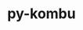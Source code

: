 ---
title: "py-kombu"
layout: cache
categories: [package, develop]
meta: {"versions": ["5.2.3"], "compilers": ["gcc@=7.5.0"], "oss": ["ubuntu18.04"], "platforms": ["linux"], "targets": ["x86_64", "x86_64_v3"], "stacks": ["radiuss", "root"], "num_specs": 44, "num_specs_by_stack": {"radiuss": 44, "root": 44}}
spec_details: [{"hash": "h2vc6njogvhmb5dco6zyfa5k2hgc26ip", "compiler": "gcc@=7.5.0", "versions": ["5.2.3"], "os": "ubuntu18.04", "platform": "linux", "target": "x86_64", "variants": ["~redis"], "stacks": ["radiuss", "root"], "size": "-", "tarball": "https://binaries.spack.io/develop/build_cache/linux-ubuntu18.04-x86_64/gcc-7.5.0/py-kombu-5.2.3/linux-ubuntu18.04-x86_64-gcc-7.5.0-py-kombu-5.2.3-h2vc6njogvhmb5dco6zyfa5k2hgc26ip.spack"}, {"hash": "6klf4e6263esbjow72xkj7gv7e5klk6q", "compiler": "gcc@=7.5.0", "versions": ["5.2.3"], "os": "ubuntu18.04", "platform": "linux", "target": "x86_64", "variants": ["~redis"], "stacks": ["radiuss", "root"], "size": "-", "tarball": "https://binaries.spack.io/develop/build_cache/linux-ubuntu18.04-x86_64/gcc-7.5.0/py-kombu-5.2.3/linux-ubuntu18.04-x86_64-gcc-7.5.0-py-kombu-5.2.3-6klf4e6263esbjow72xkj7gv7e5klk6q.spack"}, {"hash": "zqx63euq325k4c3mkx3463sayisctoq4", "compiler": "gcc@=7.5.0", "versions": ["5.2.3"], "os": "ubuntu18.04", "platform": "linux", "target": "x86_64", "variants": ["~redis"], "stacks": ["radiuss", "root"], "size": "-", "tarball": "https://binaries.spack.io/develop/build_cache/linux-ubuntu18.04-x86_64/gcc-7.5.0/py-kombu-5.2.3/linux-ubuntu18.04-x86_64-gcc-7.5.0-py-kombu-5.2.3-zqx63euq325k4c3mkx3463sayisctoq4.spack"}, {"hash": "7e6olfwaehkxqxgdvevxbguwntebt7up", "compiler": "gcc@=7.5.0", "versions": ["5.2.3"], "os": "ubuntu18.04", "platform": "linux", "target": "x86_64", "variants": ["~redis"], "stacks": ["radiuss", "root"], "size": "-", "tarball": "https://binaries.spack.io/develop/build_cache/linux-ubuntu18.04-x86_64/gcc-7.5.0/py-kombu-5.2.3/linux-ubuntu18.04-x86_64-gcc-7.5.0-py-kombu-5.2.3-7e6olfwaehkxqxgdvevxbguwntebt7up.spack"}, {"hash": "vmuellt4z5h7jty2oxkbbdqulngs4s5b", "compiler": "gcc@=7.5.0", "versions": ["5.2.3"], "os": "ubuntu18.04", "platform": "linux", "target": "x86_64", "variants": ["~redis"], "stacks": ["radiuss", "root"], "size": "-", "tarball": "https://binaries.spack.io/develop/build_cache/linux-ubuntu18.04-x86_64/gcc-7.5.0/py-kombu-5.2.3/linux-ubuntu18.04-x86_64-gcc-7.5.0-py-kombu-5.2.3-vmuellt4z5h7jty2oxkbbdqulngs4s5b.spack"}, {"hash": "2j4m35uduwgog7p3ngxiho37pffdt6ta", "compiler": "gcc@=7.5.0", "versions": ["5.2.3"], "os": "ubuntu18.04", "platform": "linux", "target": "x86_64", "variants": ["~redis"], "stacks": ["radiuss", "root"], "size": "-", "tarball": "https://binaries.spack.io/develop/build_cache/linux-ubuntu18.04-x86_64/gcc-7.5.0/py-kombu-5.2.3/linux-ubuntu18.04-x86_64-gcc-7.5.0-py-kombu-5.2.3-2j4m35uduwgog7p3ngxiho37pffdt6ta.spack"}, {"hash": "7waslej4xgnaautr5cosdhpad2vf53ja", "compiler": "gcc@=7.5.0", "versions": ["5.2.3"], "os": "ubuntu18.04", "platform": "linux", "target": "x86_64", "variants": ["~redis"], "stacks": ["radiuss", "root"], "size": "-", "tarball": "https://binaries.spack.io/develop/build_cache/linux-ubuntu18.04-x86_64/gcc-7.5.0/py-kombu-5.2.3/linux-ubuntu18.04-x86_64-gcc-7.5.0-py-kombu-5.2.3-7waslej4xgnaautr5cosdhpad2vf53ja.spack"}, {"hash": "2m7ubjye7xwhtc37yyzpx2n67rfijiez", "compiler": "gcc@=7.5.0", "versions": ["5.2.3"], "os": "ubuntu18.04", "platform": "linux", "target": "x86_64", "variants": ["~redis"], "stacks": ["radiuss", "root"], "size": "-", "tarball": "https://binaries.spack.io/develop/build_cache/linux-ubuntu18.04-x86_64/gcc-7.5.0/py-kombu-5.2.3/linux-ubuntu18.04-x86_64-gcc-7.5.0-py-kombu-5.2.3-2m7ubjye7xwhtc37yyzpx2n67rfijiez.spack"}, {"hash": "vpckzgj3mtpj2qzo7bj7mcgp7srdywoo", "compiler": "gcc@=7.5.0", "versions": ["5.2.3"], "os": "ubuntu18.04", "platform": "linux", "target": "x86_64", "variants": ["~redis"], "stacks": ["radiuss", "root"], "size": "-", "tarball": "https://binaries.spack.io/develop/build_cache/linux-ubuntu18.04-x86_64/gcc-7.5.0/py-kombu-5.2.3/linux-ubuntu18.04-x86_64-gcc-7.5.0-py-kombu-5.2.3-vpckzgj3mtpj2qzo7bj7mcgp7srdywoo.spack"}, {"hash": "rzm5a56od5e43o5mxwrsbk5snjl6qwij", "compiler": "gcc@=7.5.0", "versions": ["5.2.3"], "os": "ubuntu18.04", "platform": "linux", "target": "x86_64", "variants": ["~redis"], "stacks": ["radiuss", "root"], "size": "-", "tarball": "https://binaries.spack.io/develop/build_cache/linux-ubuntu18.04-x86_64/gcc-7.5.0/py-kombu-5.2.3/linux-ubuntu18.04-x86_64-gcc-7.5.0-py-kombu-5.2.3-rzm5a56od5e43o5mxwrsbk5snjl6qwij.spack"}, {"hash": "pvwlvze2sno2ynwgxet65l24bzd4zm2m", "compiler": "gcc@=7.5.0", "versions": ["5.2.3"], "os": "ubuntu18.04", "platform": "linux", "target": "x86_64", "variants": ["build_system=python_pip", "~redis"], "stacks": ["radiuss", "root"], "size": "-", "tarball": "https://binaries.spack.io/develop/build_cache/linux-ubuntu18.04-x86_64/gcc-7.5.0/py-kombu-5.2.3/linux-ubuntu18.04-x86_64-gcc-7.5.0-py-kombu-5.2.3-pvwlvze2sno2ynwgxet65l24bzd4zm2m.spack"}, {"hash": "lszazvbc6fui4voquzf6m2xiglijqawb", "compiler": "gcc@=7.5.0", "versions": ["5.2.3"], "os": "ubuntu18.04", "platform": "linux", "target": "x86_64", "variants": ["~redis"], "stacks": ["radiuss", "root"], "size": "-", "tarball": "https://binaries.spack.io/develop/build_cache/linux-ubuntu18.04-x86_64/gcc-7.5.0/py-kombu-5.2.3/linux-ubuntu18.04-x86_64-gcc-7.5.0-py-kombu-5.2.3-lszazvbc6fui4voquzf6m2xiglijqawb.spack"}, {"hash": "2ewkwo36fx3dbh4zdifbd2mn6wpwjodq", "compiler": "gcc@=7.5.0", "versions": ["5.2.3"], "os": "ubuntu18.04", "platform": "linux", "target": "x86_64", "variants": ["~redis"], "stacks": ["radiuss", "root"], "size": "-", "tarball": "https://binaries.spack.io/develop/build_cache/linux-ubuntu18.04-x86_64/gcc-7.5.0/py-kombu-5.2.3/linux-ubuntu18.04-x86_64-gcc-7.5.0-py-kombu-5.2.3-2ewkwo36fx3dbh4zdifbd2mn6wpwjodq.spack"}, {"hash": "4qcnlydf27lqqhslikefdqyd7b6kivte", "compiler": "gcc@=7.5.0", "versions": ["5.2.3"], "os": "ubuntu18.04", "platform": "linux", "target": "x86_64", "variants": ["~redis"], "stacks": ["radiuss", "root"], "size": "-", "tarball": "https://binaries.spack.io/develop/build_cache/linux-ubuntu18.04-x86_64/gcc-7.5.0/py-kombu-5.2.3/linux-ubuntu18.04-x86_64-gcc-7.5.0-py-kombu-5.2.3-4qcnlydf27lqqhslikefdqyd7b6kivte.spack"}, {"hash": "qdxhpvzs57qokvcxp2ds25qkcra737t2", "compiler": "gcc@=7.5.0", "versions": ["5.2.3"], "os": "ubuntu18.04", "platform": "linux", "target": "x86_64", "variants": ["~redis"], "stacks": ["radiuss", "root"], "size": "-", "tarball": "https://binaries.spack.io/develop/build_cache/linux-ubuntu18.04-x86_64/gcc-7.5.0/py-kombu-5.2.3/linux-ubuntu18.04-x86_64-gcc-7.5.0-py-kombu-5.2.3-qdxhpvzs57qokvcxp2ds25qkcra737t2.spack"}, {"hash": "ex7utlgskgdo5k7g3qgsyxxis2mdkkvz", "compiler": "gcc@=7.5.0", "versions": ["5.2.3"], "os": "ubuntu18.04", "platform": "linux", "target": "x86_64", "variants": ["build_system=python_pip", "~redis"], "stacks": ["radiuss", "root"], "size": "-", "tarball": "https://binaries.spack.io/develop/build_cache/linux-ubuntu18.04-x86_64/gcc-7.5.0/py-kombu-5.2.3/linux-ubuntu18.04-x86_64-gcc-7.5.0-py-kombu-5.2.3-ex7utlgskgdo5k7g3qgsyxxis2mdkkvz.spack"}, {"hash": "f35tmi5vhbvhhman6iarqpz76eua75z6", "compiler": "gcc@=7.5.0", "versions": ["5.2.3"], "os": "ubuntu18.04", "platform": "linux", "target": "x86_64", "variants": ["~redis"], "stacks": ["radiuss", "root"], "size": "-", "tarball": "https://binaries.spack.io/develop/build_cache/linux-ubuntu18.04-x86_64/gcc-7.5.0/py-kombu-5.2.3/linux-ubuntu18.04-x86_64-gcc-7.5.0-py-kombu-5.2.3-f35tmi5vhbvhhman6iarqpz76eua75z6.spack"}, {"hash": "m5u2k54grcx357b2o6vxgqgcbimldg4g", "compiler": "gcc@=7.5.0", "versions": ["5.2.3"], "os": "ubuntu18.04", "platform": "linux", "target": "x86_64", "variants": ["build_system=python_pip", "~redis"], "stacks": ["radiuss", "root"], "size": "-", "tarball": "https://binaries.spack.io/develop/build_cache/linux-ubuntu18.04-x86_64/gcc-7.5.0/py-kombu-5.2.3/linux-ubuntu18.04-x86_64-gcc-7.5.0-py-kombu-5.2.3-m5u2k54grcx357b2o6vxgqgcbimldg4g.spack"}, {"hash": "h7qmazolost3adfs4rop36ccu3huzajx", "compiler": "gcc@=7.5.0", "versions": ["5.2.3"], "os": "ubuntu18.04", "platform": "linux", "target": "x86_64", "variants": ["~redis"], "stacks": ["radiuss", "root"], "size": "-", "tarball": "https://binaries.spack.io/develop/build_cache/linux-ubuntu18.04-x86_64/gcc-7.5.0/py-kombu-5.2.3/linux-ubuntu18.04-x86_64-gcc-7.5.0-py-kombu-5.2.3-h7qmazolost3adfs4rop36ccu3huzajx.spack"}, {"hash": "74py6myxdsgdx5efl2lky2qocfvbnctq", "compiler": "gcc@=7.5.0", "versions": ["5.2.3"], "os": "ubuntu18.04", "platform": "linux", "target": "x86_64", "variants": ["~redis"], "stacks": ["radiuss", "root"], "size": "-", "tarball": "https://binaries.spack.io/develop/build_cache/linux-ubuntu18.04-x86_64/gcc-7.5.0/py-kombu-5.2.3/linux-ubuntu18.04-x86_64-gcc-7.5.0-py-kombu-5.2.3-74py6myxdsgdx5efl2lky2qocfvbnctq.spack"}, {"hash": "nj4bs3xgbo45zvti6ralaejpoewmfvaz", "compiler": "gcc@=7.5.0", "versions": ["5.2.3"], "os": "ubuntu18.04", "platform": "linux", "target": "x86_64", "variants": ["~redis"], "stacks": ["radiuss", "root"], "size": "-", "tarball": "https://binaries.spack.io/develop/build_cache/linux-ubuntu18.04-x86_64/gcc-7.5.0/py-kombu-5.2.3/linux-ubuntu18.04-x86_64-gcc-7.5.0-py-kombu-5.2.3-nj4bs3xgbo45zvti6ralaejpoewmfvaz.spack"}, {"hash": "ztirx7s6pvppyrqjjsrzwd6gwor574vi", "compiler": "gcc@=7.5.0", "versions": ["5.2.3"], "os": "ubuntu18.04", "platform": "linux", "target": "x86_64", "variants": ["~redis"], "stacks": ["radiuss", "root"], "size": "-", "tarball": "https://binaries.spack.io/develop/build_cache/linux-ubuntu18.04-x86_64/gcc-7.5.0/py-kombu-5.2.3/linux-ubuntu18.04-x86_64-gcc-7.5.0-py-kombu-5.2.3-ztirx7s6pvppyrqjjsrzwd6gwor574vi.spack"}, {"hash": "gtvkjyz6lsn55qtlabx665o7ci2ycbb5", "compiler": "gcc@=7.5.0", "versions": ["5.2.3"], "os": "ubuntu18.04", "platform": "linux", "target": "x86_64", "variants": ["~redis"], "stacks": ["radiuss", "root"], "size": "-", "tarball": "https://binaries.spack.io/develop/build_cache/linux-ubuntu18.04-x86_64/gcc-7.5.0/py-kombu-5.2.3/linux-ubuntu18.04-x86_64-gcc-7.5.0-py-kombu-5.2.3-gtvkjyz6lsn55qtlabx665o7ci2ycbb5.spack"}, {"hash": "y7hcz43sq3nczqezsbv2s464dyppwprc", "compiler": "gcc@=7.5.0", "versions": ["5.2.3"], "os": "ubuntu18.04", "platform": "linux", "target": "x86_64", "variants": ["~redis"], "stacks": ["radiuss", "root"], "size": "-", "tarball": "https://binaries.spack.io/develop/build_cache/linux-ubuntu18.04-x86_64/gcc-7.5.0/py-kombu-5.2.3/linux-ubuntu18.04-x86_64-gcc-7.5.0-py-kombu-5.2.3-y7hcz43sq3nczqezsbv2s464dyppwprc.spack"}, {"hash": "fouzcvepeyx7cgggevt75qheebwqj2ff", "compiler": "gcc@=7.5.0", "versions": ["5.2.3"], "os": "ubuntu18.04", "platform": "linux", "target": "x86_64", "variants": ["~redis"], "stacks": ["radiuss", "root"], "size": "-", "tarball": "https://binaries.spack.io/develop/build_cache/linux-ubuntu18.04-x86_64/gcc-7.5.0/py-kombu-5.2.3/linux-ubuntu18.04-x86_64-gcc-7.5.0-py-kombu-5.2.3-fouzcvepeyx7cgggevt75qheebwqj2ff.spack"}, {"hash": "g65icqee5zxnvkuepjgqqo72pe3gjdnf", "compiler": "gcc@=7.5.0", "versions": ["5.2.3"], "os": "ubuntu18.04", "platform": "linux", "target": "x86_64", "variants": ["~redis"], "stacks": ["radiuss", "root"], "size": "-", "tarball": "https://binaries.spack.io/develop/build_cache/linux-ubuntu18.04-x86_64/gcc-7.5.0/py-kombu-5.2.3/linux-ubuntu18.04-x86_64-gcc-7.5.0-py-kombu-5.2.3-g65icqee5zxnvkuepjgqqo72pe3gjdnf.spack"}, {"hash": "crialsx25tgpg5fbqlgjtikjya3czn5h", "compiler": "gcc@=7.5.0", "versions": ["5.2.3"], "os": "ubuntu18.04", "platform": "linux", "target": "x86_64", "variants": ["~redis"], "stacks": ["radiuss", "root"], "size": "-", "tarball": "https://binaries.spack.io/develop/build_cache/linux-ubuntu18.04-x86_64/gcc-7.5.0/py-kombu-5.2.3/linux-ubuntu18.04-x86_64-gcc-7.5.0-py-kombu-5.2.3-crialsx25tgpg5fbqlgjtikjya3czn5h.spack"}, {"hash": "tiyscnxfyuhmfrb4ns7sityrvlboxrxc", "compiler": "gcc@=7.5.0", "versions": ["5.2.3"], "os": "ubuntu18.04", "platform": "linux", "target": "x86_64", "variants": ["~redis"], "stacks": ["radiuss", "root"], "size": "-", "tarball": "https://binaries.spack.io/develop/build_cache/linux-ubuntu18.04-x86_64/gcc-7.5.0/py-kombu-5.2.3/linux-ubuntu18.04-x86_64-gcc-7.5.0-py-kombu-5.2.3-tiyscnxfyuhmfrb4ns7sityrvlboxrxc.spack"}, {"hash": "hfb272cigrecdws52wo6sluov65bvpep", "compiler": "gcc@=7.5.0", "versions": ["5.2.3"], "os": "ubuntu18.04", "platform": "linux", "target": "x86_64", "variants": ["~redis"], "stacks": ["radiuss", "root"], "size": "-", "tarball": "https://binaries.spack.io/develop/build_cache/linux-ubuntu18.04-x86_64/gcc-7.5.0/py-kombu-5.2.3/linux-ubuntu18.04-x86_64-gcc-7.5.0-py-kombu-5.2.3-hfb272cigrecdws52wo6sluov65bvpep.spack"}, {"hash": "kvlw4b4dlklw2sfarqpbc3fvr35a366b", "compiler": "gcc@=7.5.0", "versions": ["5.2.3"], "os": "ubuntu18.04", "platform": "linux", "target": "x86_64", "variants": ["~redis"], "stacks": ["radiuss", "root"], "size": "-", "tarball": "https://binaries.spack.io/develop/build_cache/linux-ubuntu18.04-x86_64/gcc-7.5.0/py-kombu-5.2.3/linux-ubuntu18.04-x86_64-gcc-7.5.0-py-kombu-5.2.3-kvlw4b4dlklw2sfarqpbc3fvr35a366b.spack"}, {"hash": "dkqwgrfyeao5josmcv6lurdfszio6ey6", "compiler": "gcc@=7.5.0", "versions": ["5.2.3"], "os": "ubuntu18.04", "platform": "linux", "target": "x86_64", "variants": ["~redis"], "stacks": ["radiuss", "root"], "size": "-", "tarball": "https://binaries.spack.io/develop/build_cache/linux-ubuntu18.04-x86_64/gcc-7.5.0/py-kombu-5.2.3/linux-ubuntu18.04-x86_64-gcc-7.5.0-py-kombu-5.2.3-dkqwgrfyeao5josmcv6lurdfszio6ey6.spack"}, {"hash": "hx7deiln3szl4kiishyjnyr32rk2ydzz", "compiler": "gcc@=7.5.0", "versions": ["5.2.3"], "os": "ubuntu18.04", "platform": "linux", "target": "x86_64", "variants": ["~redis"], "stacks": ["radiuss", "root"], "size": "-", "tarball": "https://binaries.spack.io/develop/build_cache/linux-ubuntu18.04-x86_64/gcc-7.5.0/py-kombu-5.2.3/linux-ubuntu18.04-x86_64-gcc-7.5.0-py-kombu-5.2.3-hx7deiln3szl4kiishyjnyr32rk2ydzz.spack"}, {"hash": "k5uvupltdhldwgxuo2mzxm7deosgbmyu", "compiler": "gcc@=7.5.0", "versions": ["5.2.3"], "os": "ubuntu18.04", "platform": "linux", "target": "x86_64", "variants": ["~redis"], "stacks": ["radiuss", "root"], "size": "-", "tarball": "https://binaries.spack.io/develop/build_cache/linux-ubuntu18.04-x86_64/gcc-7.5.0/py-kombu-5.2.3/linux-ubuntu18.04-x86_64-gcc-7.5.0-py-kombu-5.2.3-k5uvupltdhldwgxuo2mzxm7deosgbmyu.spack"}, {"hash": "z3hgx35o6mojyijwbexnu2djkoyh2s4m", "compiler": "gcc@=7.5.0", "versions": ["5.2.3"], "os": "ubuntu18.04", "platform": "linux", "target": "x86_64", "variants": ["~redis"], "stacks": ["radiuss", "root"], "size": "-", "tarball": "https://binaries.spack.io/develop/build_cache/linux-ubuntu18.04-x86_64/gcc-7.5.0/py-kombu-5.2.3/linux-ubuntu18.04-x86_64-gcc-7.5.0-py-kombu-5.2.3-z3hgx35o6mojyijwbexnu2djkoyh2s4m.spack"}, {"hash": "t4gppnhhj2vcsbkn5lqch3umtxcwvvkr", "compiler": "gcc@=7.5.0", "versions": ["5.2.3"], "os": "ubuntu18.04", "platform": "linux", "target": "x86_64", "variants": ["build_system=python_pip", "~redis"], "stacks": ["radiuss", "root"], "size": "-", "tarball": "https://binaries.spack.io/develop/build_cache/linux-ubuntu18.04-x86_64/gcc-7.5.0/py-kombu-5.2.3/linux-ubuntu18.04-x86_64-gcc-7.5.0-py-kombu-5.2.3-t4gppnhhj2vcsbkn5lqch3umtxcwvvkr.spack"}, {"hash": "egwtf3uwiu2lhd3xebwdjnvmexwq7l3y", "compiler": "gcc@=7.5.0", "versions": ["5.2.3"], "os": "ubuntu18.04", "platform": "linux", "target": "x86_64_v3", "variants": ["build_system=python_pip", "~redis"], "stacks": ["radiuss", "root"], "size": "-", "tarball": "https://binaries.spack.io/develop/build_cache/linux-ubuntu18.04-x86_64_v3/gcc-7.5.0/py-kombu-5.2.3/linux-ubuntu18.04-x86_64_v3-gcc-7.5.0-py-kombu-5.2.3-egwtf3uwiu2lhd3xebwdjnvmexwq7l3y.spack"}, {"hash": "ji7cdkf7t3k2keumtciq6tp2ehlbgqg6", "compiler": "gcc@=7.5.0", "versions": ["5.2.3"], "os": "ubuntu18.04", "platform": "linux", "target": "x86_64_v3", "variants": ["build_system=python_pip", "~redis"], "stacks": ["radiuss", "root"], "size": "-", "tarball": "https://binaries.spack.io/develop/build_cache/linux-ubuntu18.04-x86_64_v3/gcc-7.5.0/py-kombu-5.2.3/linux-ubuntu18.04-x86_64_v3-gcc-7.5.0-py-kombu-5.2.3-ji7cdkf7t3k2keumtciq6tp2ehlbgqg6.spack"}, {"hash": "ow4y6hhi2hnhedxcfrkgoi6zhzzvkw7f", "compiler": "gcc@=7.5.0", "versions": ["5.2.3"], "os": "ubuntu18.04", "platform": "linux", "target": "x86_64_v3", "variants": ["build_system=python_pip", "~redis"], "stacks": ["radiuss", "root"], "size": "-", "tarball": "https://binaries.spack.io/develop/build_cache/linux-ubuntu18.04-x86_64_v3/gcc-7.5.0/py-kombu-5.2.3/linux-ubuntu18.04-x86_64_v3-gcc-7.5.0-py-kombu-5.2.3-ow4y6hhi2hnhedxcfrkgoi6zhzzvkw7f.spack"}, {"hash": "okoxi3jhlqfgqvutzdmwegbzknj5ycnd", "compiler": "gcc@=7.5.0", "versions": ["5.2.3"], "os": "ubuntu18.04", "platform": "linux", "target": "x86_64_v3", "variants": ["build_system=python_pip", "~redis"], "stacks": ["radiuss", "root"], "size": "-", "tarball": "https://binaries.spack.io/develop/build_cache/linux-ubuntu18.04-x86_64_v3/gcc-7.5.0/py-kombu-5.2.3/linux-ubuntu18.04-x86_64_v3-gcc-7.5.0-py-kombu-5.2.3-okoxi3jhlqfgqvutzdmwegbzknj5ycnd.spack"}, {"hash": "ox2sfrbnkfkebdsqtnf3byfdt2kjpq6c", "compiler": "gcc@=7.5.0", "versions": ["5.2.3"], "os": "ubuntu18.04", "platform": "linux", "target": "x86_64_v3", "variants": ["build_system=python_pip", "~redis"], "stacks": ["radiuss", "root"], "size": "-", "tarball": "https://binaries.spack.io/develop/build_cache/linux-ubuntu18.04-x86_64_v3/gcc-7.5.0/py-kombu-5.2.3/linux-ubuntu18.04-x86_64_v3-gcc-7.5.0-py-kombu-5.2.3-ox2sfrbnkfkebdsqtnf3byfdt2kjpq6c.spack"}, {"hash": "jastpbg3no4am5xtbympcoetxghkz4rt", "compiler": "gcc@=7.5.0", "versions": ["5.2.3"], "os": "ubuntu18.04", "platform": "linux", "target": "x86_64_v3", "variants": ["build_system=python_pip", "~redis"], "stacks": ["radiuss", "root"], "size": "-", "tarball": "https://binaries.spack.io/develop/build_cache/linux-ubuntu18.04-x86_64_v3/gcc-7.5.0/py-kombu-5.2.3/linux-ubuntu18.04-x86_64_v3-gcc-7.5.0-py-kombu-5.2.3-jastpbg3no4am5xtbympcoetxghkz4rt.spack"}, {"hash": "7z5piy3be7a63d4sc4gjv7d77mtpjoe5", "compiler": "gcc@=7.5.0", "versions": ["5.2.3"], "os": "ubuntu18.04", "platform": "linux", "target": "x86_64_v3", "variants": ["build_system=python_pip", "~redis"], "stacks": ["radiuss", "root"], "size": "-", "tarball": "https://binaries.spack.io/develop/build_cache/linux-ubuntu18.04-x86_64_v3/gcc-7.5.0/py-kombu-5.2.3/linux-ubuntu18.04-x86_64_v3-gcc-7.5.0-py-kombu-5.2.3-7z5piy3be7a63d4sc4gjv7d77mtpjoe5.spack"}, {"hash": "alzmvvdqciz62rpvjzfsxopbpb3nylxt", "compiler": "gcc@=7.5.0", "versions": ["5.2.3"], "os": "ubuntu18.04", "platform": "linux", "target": "x86_64_v3", "variants": ["build_system=python_pip", "~redis"], "stacks": ["radiuss", "root"], "size": "-", "tarball": "https://binaries.spack.io/develop/build_cache/linux-ubuntu18.04-x86_64_v3/gcc-7.5.0/py-kombu-5.2.3/linux-ubuntu18.04-x86_64_v3-gcc-7.5.0-py-kombu-5.2.3-alzmvvdqciz62rpvjzfsxopbpb3nylxt.spack"}, {"hash": "gqjauoolyfr5nyd43parpr4henqahikt", "compiler": "gcc@=7.5.0", "versions": ["5.2.3"], "os": "ubuntu18.04", "platform": "linux", "target": "x86_64_v3", "variants": ["build_system=python_pip", "~redis"], "stacks": ["radiuss", "root"], "size": "-", "tarball": "https://binaries.spack.io/develop/build_cache/linux-ubuntu18.04-x86_64_v3/gcc-7.5.0/py-kombu-5.2.3/linux-ubuntu18.04-x86_64_v3-gcc-7.5.0-py-kombu-5.2.3-gqjauoolyfr5nyd43parpr4henqahikt.spack"}]
---